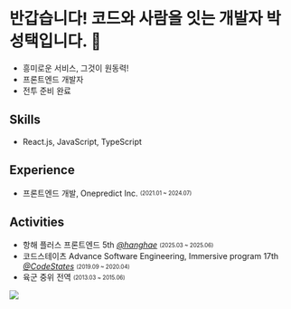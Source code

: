 # 반갑습니다! 코드와 사람을 잇는 개발자 박성택입니다. 👋

- 흥미로운 서비스, 그것이 원동력!
- 프론트엔드 개발자
- 전투 준비 완료

## Skills

- React.js, JavaScript, TypeScript

## Experience

- 프론트엔드 개발, Onepredict Inc. <sub><sup>(2021.01 ~ 2024.07)</sup></sub>

## Activities

- 항해 플러스 프론트엔드 5th *[@hanghae](https://hanghae99.spartacodingclub.kr/plus/fe)* <sub><sup>(2025.03 ~ 2025.06)</sup></sub> 
- 코드스테이츠 Advance Software Engineering, Immersive program 17th *[@CodeStates](https://www.codestates.com/)* <sub><sup>(2019.09 ~ 2020.04)</sup></sub>
- 육군 중위 전역  <sub><sup>(2013.03 ~ 2015.06)</sup></sub>

<!--
**stoic-park/stoic-park** is a ✨ _special_ ✨ repository because its `README.md` (this file) appears on your GitHub profile.

Here are some ideas to get you started:

- 🔭 I’m currently working on ...
- 🌱 I’m currently learning ...
- 👯 I’m looking to collaborate on ...
- 🤔 I’m looking for help with ...
- 💬 Ask me about ...
- 📫 How to reach me: ...
- 😄 Pronouns: ...
- ⚡ Fun fact: ...
-->

<a href="https://hhpluscertificateofcompletion.oopy.io/">
  <img src="https://static.spartacodingclub.kr/hanghae99/plus/completion/badge_black.svg" />
</a>

